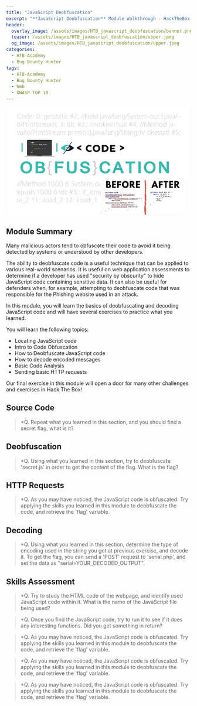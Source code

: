 ```yaml
---
title: "JavaScript Deobfuscation"
excerpt: "**JavaScript Deobfuscation** Module Walkthrough - HackTheBox Academy"
header:
  overlay_image: /assets/images/HTB_javascript_deobfuscation/banner.png
  teaser: /assets/images/HTB_javascript_deobfuscation/upper.jpeg
  og_image: /assets/images/HTB_javascript_deobfuscation/upper.jpeg
categories:
  - HTB-Academy
  - Bug Bounty Hunter
tags:
  - HTB-Academy
  - Bug Bounty Hunter
  - Web
  - OWASP TOP 10
---
```

![image-center](\assets\images\HTB_javascript_deobfuscation\upper.jpeg)
## Module Summary

Many malicious actors tend to obfuscate their code to avoid it being detected by systems or understood by other developers.

The ability to deobfuscate code is a useful technique that can be applied to various real-world scenarios. It is useful on web application assessments to determine if a developer has used "security by obscurity" to hide JavaScript code containing sensitive data. It can also be useful for defenders when, for example, attempting to deobfuscate code that was responsible for the Phishing website used in an attack.

In this module, you will learn the basics of deobfuscating and decoding JavaScript code and will have several exercises to practice what you learned.

You will learn the following topics:

  - Locating JavaScript code
  - Intro to Code Obfuscation
  - How to Deobfuscate JavaScript code
  - How to decode encoded messages
  - Basic Code Analysis
  - Sending basic HTTP requests
  
Our final exercise in this module will open a door for many other challenges and exercises in Hack The Box!

## Source Code

>*Q. Repeat what you learned in this section, and you should find a secret flag, what is it?

## Deobfuscation

>*Q. Using what you learned in this section, try to deobfuscate 'secret.js' in order to get the content of the flag. What is the flag?

## HTTP Requests

>*Q. As you may have noticed, the JavaScript code is obfuscated. Try applying the skills you learned in this module to deobfuscate the code, and retrieve the 'flag' variable.

## Decoding

>*Q. Using what you learned in this section, determine the type of encoding used in the string you got at previous exercise, and decode it. To get the flag, you can send a 'POST' request to 'serial.php', and set the data as "serial=YOUR_DECODED_OUTPUT".

## Skills Assessment

>*Q. Try to study the HTML code of the webpage, and identify used JavaScript code within it. What is the name of the JavaScript file being used?

>*Q. Once you find the JavaScript code, try to run it to see if it does any interesting functions. Did you get something in return?

>*Q. As you may have noticed, the JavaScript code is obfuscated. Try applying the skills you learned in this module to deobfuscate the code, and retrieve the 'flag' variable.

>*Q. As you may have noticed, the JavaScript code is obfuscated. Try applying the skills you learned in this module to deobfuscate the code, and retrieve the 'flag' variable.

>*Q. As you may have noticed, the JavaScript code is obfuscated. Try applying the skills you learned in this module to deobfuscate the code, and retrieve the 'flag' variable.